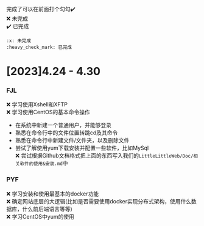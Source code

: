 完成了可以在前面打个勾勾:heavy_check_mark:  
:x: 未完成  
:heavy_check_mark: 已完成  
```
:x: 未完成  
:heavy_check_mark: 已完成
```
# [2023]4.24 - 4.30  
### FJL  
:x: 学习使用Xshell和XFTP  
:x: 学习使用CentOS的基本命令操作  
  - 在系统中新建一个普通用户，并能够登录
  - 熟悉在命令行中的文件位置转跳cd及其命令
  - 熟悉在命令行中新建文件/文件夹，以及删除文件
  - 尝试了解使用yum下载安装并配置一些软件，比如MySql  
:x: 尝试根据Github文档格式把上面的东西写入我们的`LittleLittleWeb/Doc/相关软件的使用&安装.md`中
### PYF
:x: 学习安装和使用最基本的docker功能  
:x: 确定网站底层的大逻辑(比如是否需要使用docker实现分布式架构，使用什么数据库，什么前后端语言等等)  
:x: 学习CentOS中yum的使用  
